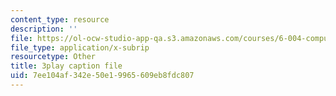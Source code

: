 ```yaml
---
content_type: resource
description: ''
file: https://ol-ocw-studio-app-qa.s3.amazonaws.com/courses/6-004-computation-structures-spring-2017/7ee104af342e50e19965609eb8fdc807_8yO2FBBfaB0.vtt
file_type: application/x-subrip
resourcetype: Other
title: 3play caption file
uid: 7ee104af-342e-50e1-9965-609eb8fdc807
---
```

